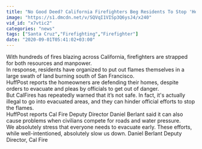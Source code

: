 ```yaml
---
title: "No Good Deed? California Firefighters Beg Residents To Stop 'Helping'"
image: "https://s1.dmcdn.net/v/SQVqI1VISp3Q6ysJ4/x240"
vid_id: "x7vtic2"
categories: "news"
tags: ["Santa Cruz","Firefighting","Firefighter"]
date: "2020-09-01T05:41:02+03:00"
---
```

With hundreds of fires blazing across California, firefighters are strapped for both resources and manpower.  <br>In response, residents have organized to put out flames themselves in a large swath of land burning south of San Francisco.  <br>HuffPost reports the homeowners are defending their homes, despite orders to evacuate and pleas by officials to get out of danger.  <br>But CalFires has repeatedly warned that it’s not safe. In fact, it's actually illegal to go into evacuated areas, and they can hinder official efforts to stop the flames.  <br>HuffPost reports Cal Fire Deputy Director Daniel Berlant said it can also cause problems when civilians compete for roads and water pressure.  <br>We absolutely stress that everyone needs to evacuate early. These efforts, while well-intentioned, absolutely slow us down. Daniel Berlant Deputy Director, Cal Fire
